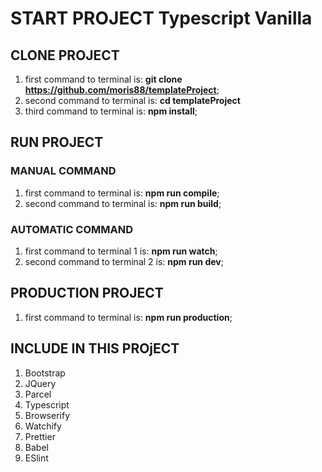 # START PROJECT Typescript Vanilla

## CLONE PROJECT

1. first command to terminal is: **git clone https://github.com/moris88/templateProject**;
2. second command to terminal is: **cd templateProject**
3. third command to terminal is: **npm install**;

## RUN PROJECT

### MANUAL COMMAND
1. first command to terminal is: **npm run compile**;
2. second command to terminal is: **npm run build**;

### AUTOMATIC COMMAND
1. first command to terminal 1 is: **npm run watch**;
2. second command to terminal 2 is: **npm run dev**;

## PRODUCTION PROJECT

1. first command to terminal is: **npm run production**;

## INCLUDE IN THIS PROjECT

1. Bootstrap
2. JQuery 
3. Parcel
4. Typescript
5. Browserify
6. Watchify
7. Prettier
8. Babel
9. ESlint



